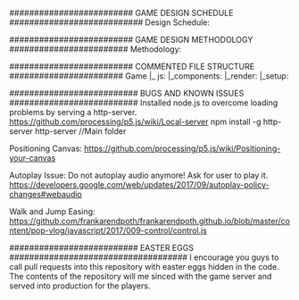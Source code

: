 ######################### GAME DESIGN SCHEDULE ###########################
Design Schedule:

######################### GAME DESIGN METHODOLOGY ########################
Methodology:

######################### COMMENTED FILE STRUCTURE #######################
Game
|_ js:
    |_components: 
    |_render:
    |_setup:


########################## BUGS AND KNOWN ISSUES ##########################
Installed node.js to overcome loading problems by serving a http-server.
    https://github.com/processing/p5.js/wiki/Local-server
    npm install -g http-server
    http-server //Main folder

Positioning Canvas: https://github.com/processing/p5.js/wiki/Positioning-your-canvas

Autoplay Issue: 
Do not autoplay audio anymore! Ask for user to play it.
https://developers.google.com/web/updates/2017/09/autoplay-policy-changes#webaudio

Walk and Jump Easing:
https://github.com/frankarendpoth/frankarendpoth.github.io/blob/master/content/pop-vlog/javascript/2017/009-control/control.js

########################## EASTER EGGS ####################################
I encourage you guys to call pull requests into this repository with easter
eggs hidden in the code. The contents of the repository will me sinced with
the game server and served into production for the players.